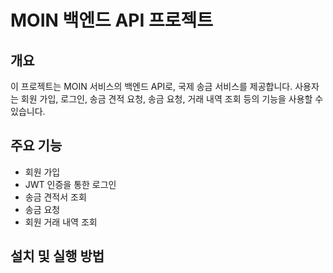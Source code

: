 # MOIN 백엔드 API 프로젝트

## 개요
이 프로젝트는 MOIN 서비스의 백엔드 API로, 국제 송금 서비스를 제공합니다. 사용자는 회원 가입, 로그인, 송금 견적 요청, 송금 요청, 거래 내역 조회 등의 기능을 사용할 수 있습니다.

## 주요 기능
- 회원 가입
- JWT 인증을 통한 로그인
- 송금 견적서 조회
- 송금 요청
- 회원 거래 내역 조회

## 설치 및 실행 방법

